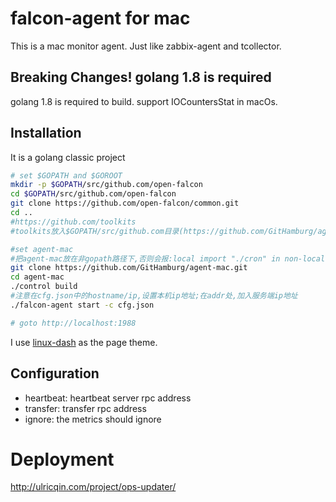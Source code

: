 falcon-agent for mac
===

This is a mac monitor agent. Just like zabbix-agent and tcollector.

## Breaking Changes! golang 1.8 is required
golang 1.8 is required to build.
support IOCountersStat in macOs.

## Installation

It is a golang classic project

```bash
# set $GOPATH and $GOROOT
mkdir -p $GOPATH/src/github.com/open-falcon
cd $GOPATH/src/github.com/open-falcon
git clone https://github.com/open-falcon/common.git
cd ..
#https://github.com/toolkits
#toolkits放入$GOPATH/src/github.com目录(https://github.com/GitHamburg/agent-mac/blob/master/resources/toolkits.tar)

#set agent-mac
#把agent-mac放在非gopath路径下,否则会报:local import "./cron" in non-local package异常
git clone https://github.com/GitHamburg/agent-mac.git
cd agent-mac
./control build
#注意在cfg.json中的hostname/ip,设置本机ip地址;在addr处,加入服务端ip地址
./falcon-agent start -c cfg.json

# goto http://localhost:1988
```

I use [linux-dash](https://github.com/afaqurk/linux-dash) as the page theme.

## Configuration

- heartbeat: heartbeat server rpc address
- transfer: transfer rpc address
- ignore: the metrics should ignore

# Deployment

http://ulricqin.com/project/ops-updater/

